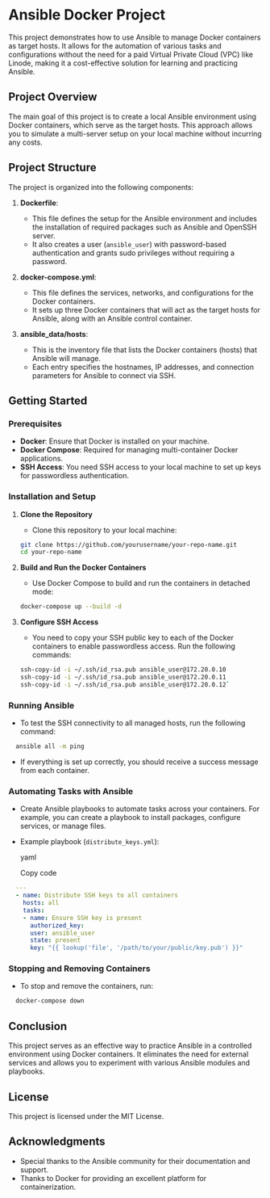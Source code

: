 # Ansible Docker Project

This project demonstrates how to use Ansible to manage Docker containers as target hosts. It allows for the automation of various tasks and configurations without the need for a paid Virtual Private Cloud (VPC) like Linode, making it a cost-effective solution for learning and practicing Ansible.

## Project Overview

The main goal of this project is to create a local Ansible environment using Docker containers, which serve as the target hosts. This approach allows you to simulate a multi-server setup on your local machine without incurring any costs.

## Project Structure

The project is organized into the following components:

1.  **Dockerfile**:

    - This file defines the setup for the Ansible environment and includes the installation of required packages such as Ansible and OpenSSH server.
    - It also creates a user (`ansible_user`) with password-based authentication and grants sudo privileges without requiring a password.

2.  **docker-compose.yml**:

    - This file defines the services, networks, and configurations for the Docker containers.
    - It sets up three Docker containers that will act as the target hosts for Ansible, along with an Ansible control container.

3.  **ansible_data/hosts**:

    - This is the inventory file that lists the Docker containers (hosts) that Ansible will manage.
    - Each entry specifies the hostnames, IP addresses, and connection parameters for Ansible to connect via SSH.

## Getting Started

### Prerequisites

- **Docker**: Ensure that Docker is installed on your machine.
- **Docker Compose**: Required for managing multi-container Docker applications.
- **SSH Access**: You need SSH access to your local machine to set up keys for passwordless authentication.

### Installation and Setup

1.  **Clone the Repository**

    - Clone this repository to your local machine:

    ```bash
    git clone https://github.com/yourusername/your-repo-name.git
    cd your-repo-name
    ```

2.  **Build and Run the Docker Containers**

    - Use Docker Compose to build and run the containers in detached mode:

    ```bash
    docker-compose up --build -d
    ```

3.  **Configure SSH Access**

    - You need to copy your SSH public key to each of the Docker containers to enable passwordless access. Run the following commands:

    ```bash
    ssh-copy-id -i ~/.ssh/id_rsa.pub ansible_user@172.20.0.10
    ssh-copy-id -i ~/.ssh/id_rsa.pub ansible_user@172.20.0.11
    ssh-copy-id -i ~/.ssh/id_rsa.pub ansible_user@172.20.0.12`
    ```

### Running Ansible

- To test the SSH connectivity to all managed hosts, run the following command:

```bash
  ansible all -m ping
```

- If everything is set up correctly, you should receive a success message from each container.

### Automating Tasks with Ansible

- Create Ansible playbooks to automate tasks across your containers. For example, you can create a playbook to install packages, configure services, or manage files.
- Example playbook (`distribute_keys.yml`):

  yaml

  Copy code

```yaml
  ---
  - name: Distribute SSH keys to all containers
    hosts: all
    tasks:
    - name: Ensure SSH key is present
      authorized_key:
      user: ansible_user
      state: present
      key: "{{ lookup('file', '/path/to/your/public/key.pub') }}"
```

### Stopping and Removing Containers

- To stop and remove the containers, run:

```bash
  docker-compose down
```

## Conclusion

This project serves as an effective way to practice Ansible in a controlled environment using Docker containers. It eliminates the need for external services and allows you to experiment with various Ansible modules and playbooks.

## License

This project is licensed under the MIT License.

## Acknowledgments

- Special thanks to the Ansible community for their documentation and support.
- Thanks to Docker for providing an excellent platform for containerization.


